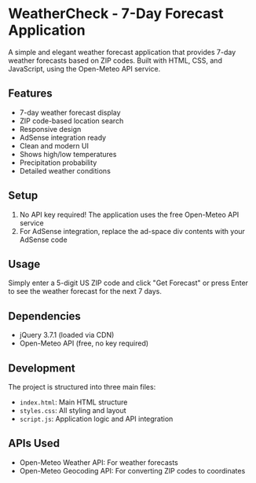 # WeatherCheck - 7-Day Forecast Application

A simple and elegant weather forecast application that provides 7-day weather forecasts based on ZIP codes. Built with HTML, CSS, and JavaScript, using the Open-Meteo API service.

## Features

- 7-day weather forecast display
- ZIP code-based location search
- Responsive design
- AdSense integration ready
- Clean and modern UI
- Shows high/low temperatures
- Precipitation probability
- Detailed weather conditions

## Setup

1. No API key required! The application uses the free Open-Meteo API service
2. For AdSense integration, replace the ad-space div contents with your AdSense code

## Usage

Simply enter a 5-digit US ZIP code and click "Get Forecast" or press Enter to see the weather forecast for the next 7 days.

## Dependencies

- jQuery 3.7.1 (loaded via CDN)
- Open-Meteo API (free, no key required)

## Development

The project is structured into three main files:
- `index.html`: Main HTML structure
- `styles.css`: All styling and layout
- `script.js`: Application logic and API integration

## APIs Used

- Open-Meteo Weather API: For weather forecasts
- Open-Meteo Geocoding API: For converting ZIP codes to coordinates
